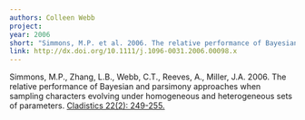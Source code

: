 ```yaml
---
authors: Colleen Webb
project:
year: 2006
short: "Simmons, M.P. et al. 2006. The relative performance of Bayesian and parsimony approaches when sampling characters evolving under homogeneous and heterogeneous sets of parameters. Cladistics 22(2): 249-255."
link: http://dx.doi.org/10.1111/j.1096-0031.2006.00098.x
---
```


Simmons, M.P., Zhang, L.B., Webb, C.T., Reeves, A., Miller, J.A. 2006. The relative performance of Bayesian and parsimony approaches when sampling characters evolving under homogeneous and heterogeneous sets of parameters. [Cladistics 22(2): 249-255.](http://dx.doi.org/10.1111/j.1096-0031.2006.00098.x)

<!--
archived project: other
-->
